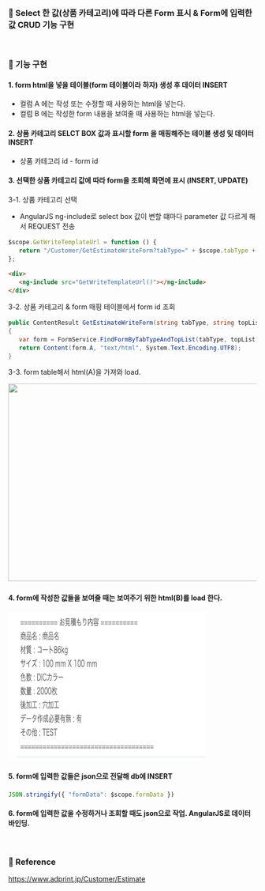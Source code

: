 <br>

### 📌 Select 한 값(상품 카테고리)에 따라 다른 Form 표시 & Form에 입력한 값 CRUD 기능 구현

<br>

### 📌 기능 구현

#### 1. form html을 넣을 테이블(form 테이블이라 하자) 생성 후 데이터 INSERT   

- 컬럼 A 에는 작성 또는 수정할 때 사용하는 html을 넣는다.
- 컬럼 B 에는 작성한 form 내용을 보여줄 때 사용하는 html을 넣는다.

#### 2. 상품 카테고리 SELCT BOX 값과 표시할 form 을 매핑해주는 테이블 생성 및 데이터 INSERT

- 상품 카테고리 id - form id

#### 3. 선택한 상품 카테고리 값에 따라 form을 조회해 화면에 표시 (INSERT, UPDATE)

3-1. 상품 카테고리 선택

* AngularJS ng-include로 select box 값이 변할 떄마다 parameter 값 다르게 해서 REQUEST 전송 

``` javascript
$scope.GetWriteTemplateUrl = function () {
   return "/Customer/GetEstimateWriteForm?tabType=" + $scope.tabType + "&topList=" + $scope.topList;
};
```

``` html
<div>
   <ng-include src="GetWriteTemplateUrl()"></ng-include>
</div>
```

3-2. 상품 카테고리 & form 매핑 테이블에서 form id 조회 

```C#
public ContentResult GetEstimateWriteForm(string tabType, string topList)
{
   var form = FormService.FindFormByTabTypeAndTopList(tabType, topList);
   return Content(form.A, "text/html", System.Text.Encoding.UTF8);
}
```

3-3. form table해서 html(A)을 가져와 load.

<img src="https://github.com/jjoylee/portfolio/blob/master/Portfolio/Estimate/Image/dynamicform.gif" width="700" height="400">

<br>

#### 4. form에 작성한 값들을 보여줄 때는 보여주기 위한 html(B)를 load 한다.

<img src="https://github.com/jjoylee/portfolio/blob/master/Portfolio/Estimate/Image/view.png" width="400" height="300">

<br>

#### 5. form에 입력한 값들은 json으로 전달해 db에 INSERT

```javascript
JSON.stringify({ "formData": $scope.formData })
```

#### 6. form에 입력한 값을 수정하거나 조회할 때도 json으로 작업. AngularJS로 데이터 바인딩.

<br>

### 📌 Reference

https://www.adprint.jp/Customer/Estimate
